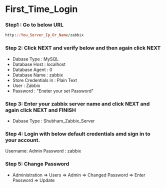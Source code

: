 <h1>First_Time_Login</h1>

### Step1 : Go to below URL
```ruby
http://You_Server_Ip_Or_Name/zabbix
```
### Step 2: Click NEXT and verify below and then again click NEXT
* Dabase Type : MySQL
* Database Host :  localhost
* Database Agent :  0
* Database Name : zabbix
* Store Credentials in : Plain Text
* User : Zabbix
* Password : "Eneter your set Password"

### Step 3: Enter your zabbix server name and click NEXT and again click NEXT and FINISH
* Dabase Type : Shubham_Zabbix_Server

### Step 4: Login with below default credentials amd sign in to your account.
Username: Admin
Password : zabbix

### Step 5: Change Password
* Administration => Users => Admin => Changed Password => Enter Password => Update 
